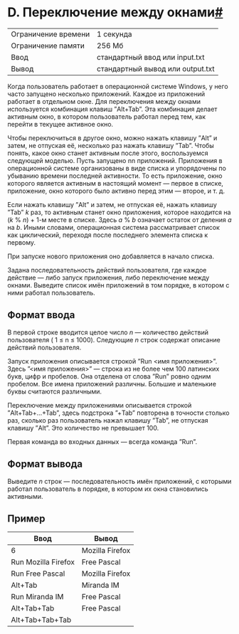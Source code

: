 # D. Переключение между окнами[#](https://contest.yandex.ru/contest/74968/problems/C/)

| | |
|---|---|
|Ограничение времени| 1 секунда|
|Ограничение памяти|	256 Мб|
|Ввод|стандартный ввод или input.txt|
|Вывод|стандартный вывод или output.txt|

Когда пользователь работает в операционной системе Windows, у него часто запущено несколько приложений. Каждое из приложений работает в отдельном окне. Для переключения между окнами используется комбинация клавиш ”Alt+Tab”. Эта комбинация делает активным окно, в котором пользователь работал перед тем, как перейти в текущее активное окно.

Чтобы переключиться в другое окно, можно нажать клавишу ”Alt” и затем, не отпуская её, несколько раз нажать клавишу ”Tab”. Чтобы понять, какое окно станет активным после этого, воспользуемся следующей моделью. Пусть запущено nn приложений. Приложения в операционной системе организованы в виде списка и упорядочены по убыванию времени последней активности. То есть приложение, окно которого является активным в настоящий момент — первое в списке, приложение, окно которого было активно перед этим — второе, и т. д.

Если нажать клавишу ”Alt” и затем, не отпуская её, нажать клавишу ”Tab” *k* раз, то активным станет окно приложения, которое находится на (*k* % *n*) + 1-м месте в списке. Здесь *a* % *b* означает остаток от деления *a* на *b*. Иными словами, операционная система рассматривает список как циклический, переходя после последнего элемента списка к первому.

При запуске нового приложения оно добавляется в начало списка.

Задана последовательность действий пользователя, где каждое действие — либо запуск приложения, либо переключение между окнами. Выведите список имён приложений в том порядке, в котором с ними работал пользователь.

## Формат ввода

В первой строке вводится целое число *n* — количество действий пользователя ( 1 ≤ n ≤ 1000). Следующие *n* строк содержат описание действий пользователя.

Запуск приложения описывается строкой ”Run <имя приложения>”. Здесь ”<имя приложения>” — строка из не более чем 100 латинских букв, цифр и пробелов. Она отделена от слова ”Run” ровно одним пробелом. Все имена приложений различны. Большие и маленькие буквы считаются различными.

Переключение между приложениями описывается строкой ”Alt+Tab+...+Tab”, здесь подстрока ”+Tab” повторена в точности столько раз, сколько раз пользователь нажал клавишу ”Tab”, не отпуская клавишу ”Alt”. Это количество не превышает 100.

Первая команда во входных данных — всегда команда ”Run”.

## Формат вывода

Выведите *n* строк — последовательность имён приложений, с которыми работал пользователь в порядке, в котором их окна становились активными.

## Пример
|Ввод|Вывод|
|---|---|
|                   6 | Mozilla Firefox |
| Run Mozilla Firefox | Free Pascal     |
| Run Free Pascal     | Mozilla Firefox |
| Alt+Tab             | Miranda IM      |
| Run Miranda IM      | Free Pascal     |
| Alt+Tab+Tab         | Free Pascal     |
| Alt+Tab+Tab+Tab     |                 |

